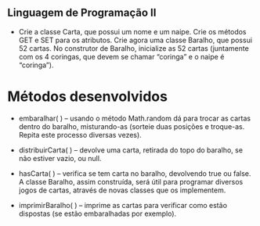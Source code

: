 ## Linguagem de Programação II

- Crie a classe Carta, que possui um nome e um naipe. Crie os
métodos GET e SET para os atributos. Crie agora uma classe
Baralho, que possui 52 cartas. No construtor de Baralho, inicialize
as 52 cartas (juntamente com os 4 coringas, que devem se chamar
“coringa” e o naipe é “coringa”).


# Métodos desenvolvidos
- embaralhar( ) – usando o método Math.random dá para trocar as
cartas dentro do baralho, misturando-as (sorteie duas posições e
troque-as. Repita este processo diversas vezes).

- distribuirCarta( ) – devolve uma carta, retirada do topo do baralho, se
  não estiver vazio, ou null. 

- hasCarta( ) – verifica se tem carta no baralho, devolvendo true ou
false. A classe Baralho, assim construída, será útil para programar
diversos jogos de cartas, através de novas classes que os
implementem.

- imprimirBaralho( ) – imprime as cartas para verificar como estão
  dispostas (se estão embaralhadas por exemplo).